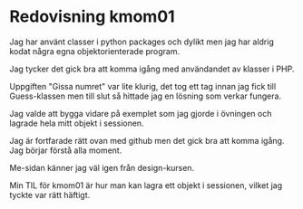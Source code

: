 ---
---
Redovisning kmom01
=========================

Jag har använt classer i python packages och dylikt men jag har aldrig kodat några egna objektorienterade program.

Jag tycker det gick bra att komma igång med användandet av klasser i PHP.

Uppgiften "Gissa numret" var lite klurig, det tog ett tag innan jag fick till Guess-klassen men till slut så hittade jag en lösning som verkar fungera.

Jag valde att bygga vidare på exemplet som jag gjorde i övningen och lagrade hela mitt objekt i sessionen.

Jag är fortfarade rätt ovan med github men det gick bra att komma igång. Jag börjar förstå alla moment.

Me-sidan känner jag väl igen från design-kursen.

Min TIL för kmom01 är hur man kan lagra ett objekt i sessionen, vilket jag tyckte var rätt häftigt.
